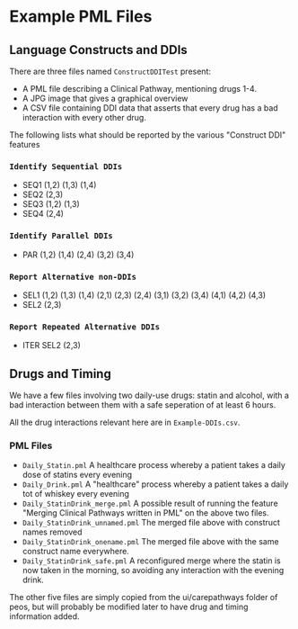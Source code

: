 # Example PML Files

## Language Constructs and DDIs

There are three files named `ConstructDDITest` present:

* A PML file describing a Clinical Pathway, mentioning drugs 1-4.
* A JPG image that gives a graphical overview
* A CSV file containing DDI data that asserts that every drug has a bad interaction with every other drug.

The following lists what should be reported by the various "Construct DDI" features

### `Identify Sequential DDIs`

* SEQ1  (1,2) (1,3) (1,4)
* SEQ2  (2,3)
* SEQ3  (1,2) (1,3)
* SEQ4  (2,4)

### `Identify Parallel DDIs`

* PAR (1,2) (1,4) (2,4) (3,2) (3,4)

### `Report Alternative non-DDIs`

* SEL1 (1,2) (1,3) (1,4) (2,1) (2,3) (2,4) (3,1) (3,2) (3,4) (4,1) (4,2) (4,3)
* SEL2 (2,3)

### `Report Repeated Alternative DDIs`

* ITER SEL2 (2,3)

## Drugs and Timing

We have a few files involving two daily-use drugs: 
statin and alcohol, 
with a bad interaction between them with a safe seperation of at least 6 hours.

All the drug interactions relevant here are in `Example-DDIs.csv`.

### PML Files

* `Daily_Statin.pml`
   A healthcare process whereby a patient takes a daily dose of statins every evening
* `Daily_Drink.pml`
   A "healthcare" process whereby a patient takes a daily tot of whiskey every evening
* `Daily_StatinDrink_merge.pml`
   A possible result of running the feature "Merging Clinical Pathways written in PML" on the above two files.
* `Daily_StatinDrink_unnamed.pml`
   The merged file above with construct names removed
* `Daily_StatinDrink_onename.pml`
   The merged file above with the same construct name everywhere.
* `Daily_StatinDrink_safe.pml`
   A reconfigured merge where the statin is now taken in the morning,
so avoiding any interaction with the evening drink.



The other five files are simply copied from the ui/carepathways folder of peos,
but will probably be modified later to have drug and timing information added.

